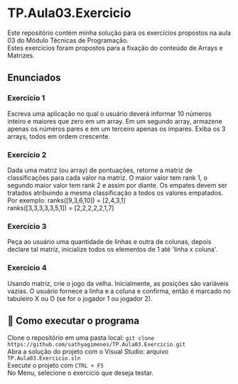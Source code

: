 # TP.Aula03.Exercicio

Este repositório contém minha solução para os exercícios propostos na aula 03 do Módulo Técnicas de Programação. <br/>
Estes exercícios foram propostos para a fixação do conteúdo de Arrays e Matrizes.

## Enunciados
### Exercício 1
Escreva uma aplicação no qual o usuário deverá informar 10 números inteiro e maiores que zero em um array. Em um segundo array, armazene apenas os números pares e em um terceiro apenas os ímpares. Exiba os 3 arrays, todos em ordem crescente.
<br/>
### Exercício 2
Dada uma matriz (ou array) de pontuações, retorne a matriz de classificações para cada valor na matriz. O maior valor tem rank 1, o segundo maior valor tem rank 2 e assim por diante. Os empates devem ser tratados atribuindo a mesma classificação a todos os valores empatados. Por exemplo:
ranks([9,3,6,10]) = [2,4,3,1] <br/>
ranks([3,3,3,3,3,5,1]) = [2,2,2,2,2,1,7]
<br/>
### Exercício 3
Peça ao usuário uma quantidade de linhas e outra de colunas, depois declare tal matriz, inicialize todos os elementos de 1 até 'linha x coluna'.
<br/>
### Exercício 4
Usando matriz, crie o jogo da velha. Inicialmente, as posições são variáveis vazias. O usuário fornece a linha e a coluna e confirma, então é marcado no tabuleiro X ou O (se for o jogador 1 ou jogador 2).
<br/>

## :hammer: Como executar o programa
Clone o repositório em uma pasta local: `git clone https://github.com/sathyagimenes/TP.Aula03.Exercicio.git` <br/>
Abra a solução do projeto com o Visual Studio: arquivo `TP.Aula03.Exercicio.sln` <br/>
Execute o projeto com `CTRL + F5` <br/>
No Menu, selecione o exercício que deseja testar.
